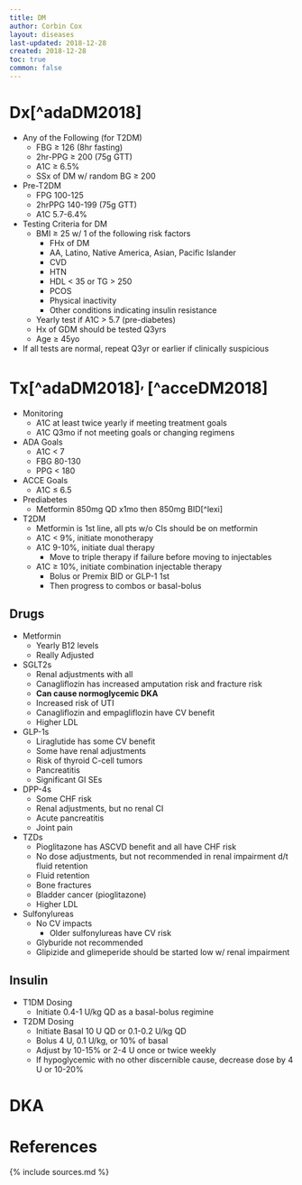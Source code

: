 ```yaml
---
title: DM
author: Corbin Cox
layout: diseases
last-updated: 2018-12-28
created: 2018-12-28
toc: true
common: false
---
```


# Dx[^adaDM2018]

* Any of the Following (for T2DM)
  * FBG &ge; 126 (8hr fasting)
  * 2hr-PPG &ge; 200 (75g GTT)
  * A1C &ge; 6.5%
  * SSx of DM w/ random BG &ge; 200
* Pre-T2DM
  * FPG 100-125
  * 2hrPPG 140-199 (75g GTT)
  * A1C 5.7-6.4%
* Testing Criteria for DM
  * BMI &ge; 25 w/ 1 of the following risk factors
    * FHx of DM
    * AA, Latino, Native America, Asian, Pacific Islander
    * CVD
    * HTN
    * HDL &lt; 35 or TG &gt; 250
    * PCOS
    * Physical inactivity
    * Other conditions indicating insulin resistance
  * Yearly test if A1C &gt; 5.7 (pre-diabetes)
  * Hx of GDM should be tested Q3yrs
  * Age &ge; 45yo
* If all tests are normal, repeat Q3yr or earlier if clinically suspicious

# Tx[^adaDM2018]<sup>, </sup>[^acceDM2018]

* Monitoring
  * A1C at least twice yearly if meeting treatment goals
  * A1C Q3mo if not meeting goals or changing regimens
* ADA Goals
  * A1C &lt; 7
  * FBG 80-130
  * PPG &lt; 180
* ACCE Goals
  * A1C &le; 6.5
* Prediabetes
  * Metformin 850mg QD x1mo then 850mg BID[^lexi]
* T2DM
  * Metformin is 1st line, all pts w/o CIs should be on metformin
  * A1C &lt; 9%, initiate monotherapy
  * A1C 9-10%, initiate dual therapy
    * Move to triple therapy if failure before moving to injectables
  * A1C &ge; 10%, initiate combination injectable therapy
    * Bolus or Premix BID or GLP-1 1st
    * Then progress to combos or basal-bolus

## Drugs

* Metformin
  * Yearly B12 levels
  * Really Adjusted
* SGLT2s
  * Renal adjustments with all
  * Canagliflozin has increased amputation risk and fracture risk
  * **Can cause normoglycemic DKA**
  * Increased risk of UTI
  * Canagliflozin and empagliflozin have CV benefit
  * Higher LDL
* GLP-1s
  * Liraglutide has some CV benefit
  * Some have renal adjustments
  * Risk of thyroid C-cell tumors
  * Pancreatitis
  * Significant GI SEs
* DPP-4s
  * Some CHF risk
  * Renal adjustments, but no renal CI
  * Acute pancreatitis
  * Joint pain
* TZDs
  * Pioglitazone has ASCVD benefit and all have CHF risk
  * No dose adjustments, but not recommended in renal impairment d/t fluid retention
  * Fluid retention
  * Bone fractures
  * Bladder cancer (pioglitazone)
  * Higher LDL
* Sulfonylureas
  * No CV impacts
    * Older sulfonylureas have CV risk
  * Glyburide not recommended
  * Glipizide and glimeperide should be started low w/ renal impairment

## Insulin

* T1DM Dosing
  * Initiate 0.4-1 U/kg QD as a basal-bolus regimine
* T2DM Dosing
  * Initiate Basal 10 U QD or 0.1-0.2 U/kg QD
  * Bolus 4 U, 0.1 U/kg, or 10% of basal
  * Adjust by 10-15% or 2-4 U once or twice weekly
  * If hypoglycemic with no other discernible cause, decrease dose by 4 U or 10-20%

# DKA



# References

{% include sources.md %}